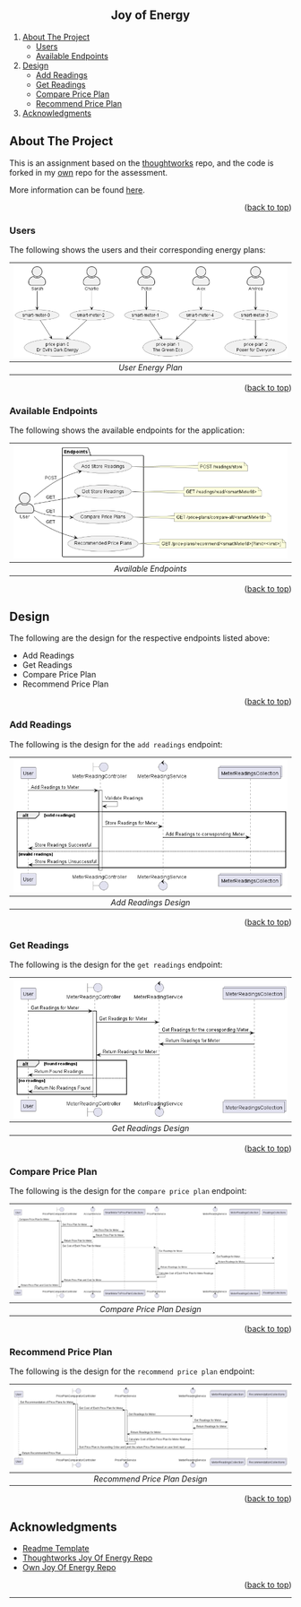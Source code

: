 <!-- Improved compatibility of back to top link: See: https://github.com/othneildrew/Best-README-Template/pull/73 -->
<div id="top"></div>

<!-- PROJECT LOGO -->
<br />
<div align="center">
  <h2 align="center">Joy of Energy</h2>
  <!--div>
    <img src="images/profile_pic.png" alt="Logo" width="80" height="80">
  </div-->
</div>

<!-- TABLE OF CONTENTS -->

<!-- ## Table of Contents -->

<ol>
    <li>
        <a href="#about-the-project">About The Project</a>
        <ul>
            <li><a href="#users">Users</a></li>
            <li><a href="#available-endpoints">Available Endpoints</a></li>
        </ul>
    </li>
    <li>
        <a href="#design">Design</a>
        <ul>
            <li><a href="#add-readings">Add Readings</a></li>
            <li><a href="#get-readings">Get Readings</a></li>
            <li><a href="#compare-price-plan">Compare Price Plan</a></li>
            <li><a href="#recommend-price-plan">Recommend Price Plan</a></li>
        </ul>
    </li>
    <!--li>
        <a href="#implementation">Implementation</a>
        <ul>
            <li><a href="#XXXX-implementation">XXXX</a></li>
        </ul>
    </li>
    <li>
        <a href="#testing">Testing</a>
        <ul>
            <li><a href="#unit-testing">Unit Testing</a></li>
            <li><a href="#integration-testing">Integration Testing</a></li>
        </ul>
    </li>
    <li>
        <a href="#Usage">Usage</a>
        <ul>
            <li><a href="#via-postman">Via Postman</a></li>
        </ul>
    </li>
    <li>
        <a href="#future-considerations">Future Considerations</a>
        <ul>
            <li><a href="#xxxxx">XXXXX</a></li>
        </ul>
    </li-->
    <li><a href="#acknowledgments">Acknowledgments</a></li>
</ol>

<!-- ABOUT THE PROJECT -->

## About The Project

This is an assignment based on the [thoughtworks][tw-project-repo] repo, and the code is forked in my [own][self-project-repo] repo for the assessment.

More information can be found [here][self-project-repo].

<p align="right">(<a href="#top">back to top</a>)</p>

### Users

The following shows the users and their corresponding energy plans:

| ![user-energy-plans][img-users] |
|:--:|
| *User Energy Plan* |

<p align="right">(<a href="#top">back to top</a>)</p>

### Available Endpoints

The following shows the available endpoints for the application:

| ![available-endpoints][img-available-endpoints] |
|:--:|
| *Available Endpoints* |

<p align="right">(<a href="#top">back to top</a>)</p>

## Design

The following are the design for the respective endpoints listed above:
* Add Readings
* Get Readings
* Compare Price Plan
* Recommend Price Plan

<p align="right">(<a href="#top">back to top</a>)</p>

### Add Readings

The following is the design for the `add readings` endpoint:

| ![add-readings][img-sequence-add-readings] |
|:--:|
| *Add Readings Design* |

<p align="right">(<a href="#top">back to top</a>)</p>

### Get Readings

The following is the design for the `get readings` endpoint:

| ![get-readings][img-sequence-get-readings] |
|:--:|
| *Get Readings Design* |

<p align="right">(<a href="#top">back to top</a>)</p>

### Compare Price Plan

The following is the design for the `compare price plan` endpoint:

| ![compare-price-plan][img-sequeunce-compare-plan] |
|:--:|
| *Compare Price Plan Design* |

<p align="right">(<a href="#top">back to top</a>)</p>

### Recommend Price Plan

The following is the design for the `recommend price plan` endpoint:

| ![recoomend-price-plan][img-sequeunce-recommend-plan] |
|:--:|
| *Recommend Price Plan Design* |

<p align="right">(<a href="#top">back to top</a>)</p>

<!-- ACKNOWLEDGMENTS -->

## Acknowledgments

- [Readme Template][template-resource]
- [Thoughtworks Joy Of Energy Repo][tw-project-repo]
- [Own Joy Of Energy Repo][self-project-repo]

<p align="right">(<a href="#top">back to top</a>)</p>

---

<!-- MARKDOWN LINKS & IMAGES -->

[template-resource]: https://github.com/othneildrew/Best-README-Template/blob/master/README.md

[self-project-repo]: https://github.com/D3vYuan/developer-joyofenergy-java
[tw-project-repo]: https://github.com/techops-recsys-lateral-hiring/developer-joyofenergy-java

[ref-fix-gradlew-permission-denied]: https://copyprogramming.com/howto/why-when-i-use-github-actions-ci-for-a-gradle-project-i-face-gradlew-permission-denied-error

[img-users]: ./diagram/use-case.png
[img-available-endpoints]: ./diagram/available-endpoints.png
[img-sequence-add-readings]: ./diagram/sequence-1-add-readings.png
[img-sequence-get-readings]: ./diagram/sequence-2-get-readings.png
[img-sequeunce-compare-plan]: ./diagram/sequence-3-compare-price-plan.png
[img-sequeunce-recommend-plan]: ./diagram/sequence-4-recommend-price-plan.png